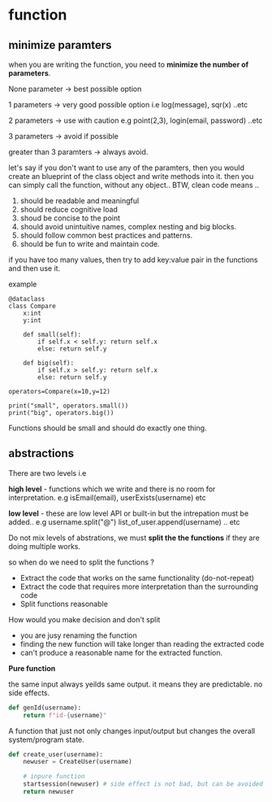 
# function

## minimize paramters

when you are writing the function, you need to **minimize the number of parameters**.

None parameter -> best possible option 

1 parameters -> very good possible option i.e log(message), sqr(x) ..etc 

2 parameters -> use with caution e.g point(2,3), login(email, password) ..etc

3 parameters -> avoid if possible

greater than 3 paramters -> always avoid. 

let's say if you don't want to use any of the paramters, then you would create an blueprint of the class object and write methods into it. then you can simply call the function, without any object.. BTW, clean code means ..

1. should be readable and meaningful
2. should reduce cognitive load
3. shoud be concise to the point
4. should avoid unintuitive names, complex nesting and big blocks.
5. should follow common best practices and patterns. 
6. should be fun to write and maintain code. 

if you have too many values, then try to add key:value pair in the functions and then use it. 

example

```
@dataclass
class Compare
    x:int
    y:int

    def small(self):
        if self.x < self.y: return self.x
        else: return self.y

    def big(self):
        if self.x > self.y: return self.x
        else: return self.y

operators=Compare(x=10,y=12)

print("small", operators.small())
print("big", operators.big())
```

Functions should be small and should do exactly one thing. 

## abstractions

There are two levels i.e 

**high level**  - functions which we write and there is no room for interpretation. 
e.g isEmail(email), userExists(username) etc

**low level** - these are low level API or built-in but the intrepation must be added.. 
e.g username.split("@") list_of_user.append(username) .. etc

Do not mix levels of abstrations, we must **split the the functions** if they are doing multiple works. 

so when do we need to split the functions ?

- Extract the code that works on the same functionality (do-not-repeat)
- Extract the code that requires more interpretation than the surrounding code
- Split functions reasonable

How would you make decision and don't split 
- you are jusy renaming the function 
- finding the new function will take longer than reading the extracted code 
- can't produce a reasonable name for the extracted function. 

**Pure function**

the same input always yeilds same output. it means they are predictable. 
no side effects.

```python
def genId(username):
    return f"id-{username}"
```

A function that just not only changes input/output but changes the overall system/program state. 

```python
def create_user(username):
    newuser = CreateUser(username)

    # inpure function
    startsession(newuser) # side effect is not bad, but can be avoided
    return newuser
```







